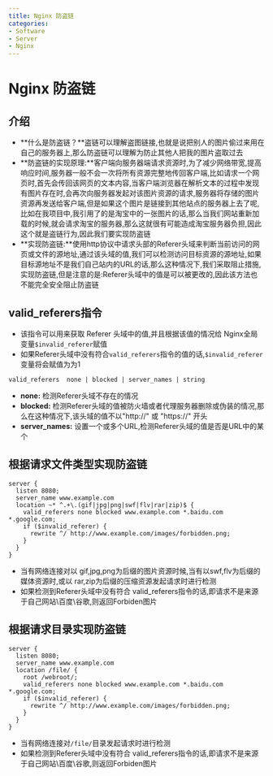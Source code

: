 ```yaml
---
title: Nginx 防盗链
categories:
- Software
- Server
- Nginx
---
```

# Nginx 防盗链

## 介绍

- **什么是防盗链？**盗链可以理解盗图链接,也就是说把别人的图片偷过来用在自己的服务器上,那么防盗链可以理解为防止其他人把我的图片盗取过去
- **防盗链的实现原理:**客户端向服务器端请求资源时,为了减少网络带宽,提高响应时间,服务器一般不会一次将所有资源完整地传回客户端,比如请求一个网页时,首先会传回该网页的文本内容,当客户端浏览器在解析文本的过程中发现有图片存在时,会再次向服务器发起对该图片资源的请求,服务器将存储的图片资源再发送给客户端,但是如果这个图片是链接到其他站点的服务器上去了呢,比如在我项目中,我引用了的是淘宝中的一张图片的话,那么当我们网站重新加载的时候,就会请求淘宝的服务器,那么这就很有可能造成淘宝服务器负担,因此这个就是盗链行为,因此我们要实现防盗链
- **实现防盗链:**使用http协议中请求头部的Referer头域来判断当前访问的网页或文件的源地址,通过该头域的值,我们可以检测访问目标资源的源地址,如果目标源地址不是我们自己站内的URL的话,那么这种情况下,我们采取阻止措施,实现防盗链,但是注意的是:Referer头域中的值是可以被更改的,因此该方法也不能完全安全阻止防盗链

## valid_referers指令

- 该指令可以用来获取 Referer 头域中的值,并且根据该值的情况给 Nginx全局变量`$invalid_referer`赋值
- 如果Referer头域中没有符合`valid_referers`指令的值的话,`$invalid_referer`变量将会赋值为为1

```nginx
valid_referers  none | blocked | server_names | string
```

- **none:** 检测Referer头域不存在的情况
- **blocked:** 检测Referer头域的值被防火墙或者代理服务器删除或伪装的情况,那么在这种情况下,该头域的值不以"http://" 或 "https://" 开头
- **server_names:** 设置一个或多个URL,检测Referer头域的值是否是URL中的某个

## 根据请求文件类型实现防盗链

```nginx
server {
  listen 8080;
  server_name www.example.com
  location ~* ^.+\.(gif|jpg|png|swf|flv|rar|zip)$ {
    valid_referers none blocked www.example.com *.baidu.com  *.google.com;
    if ($invalid_referer) {
      rewrite ^/ http://www.example.com/images/forbidden.png;
    }
  }
}
```

- 当有网络连接对以 gif,jpg,png为后缀的图片资源时候,当有以swf,flv为后缀的媒体资源时,或以 rar,zip为后缀的压缩资源发起请求时进行检测
- 如果检测到Referer头域中没有符合 valid_referers指令的话,即请求不是来源于自己网站\百度\谷歌,则返回Forbiden图片

## 根据请求目录实现防盗链

```nginx
server {
  listen 8080;
  server_name www.example.com
  location /file/ {
    root /webroot/;
    valid_referers none blocked www.example.com *.baidu.com  *.google.com;
    if ($invalid_referer) {
      rewrite ^/ http://www.example.com/images/forbidden.png;
    }
  }
}
```

- 当有网络连接对`/file/`目录发起请求时进行检测
- 如果检测到Referer头域中没有符合 valid_referers指令的话,即请求不是来源于自己网站\百度\谷歌,则返回Forbiden图片

